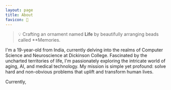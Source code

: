 ```yaml
---
layout: page
title: About
favicon: 🎨
---
```


> 💡 Crafting an ornament named **Life** by beautifully arranging beads called **Memories.

I'm a 19-year-old from India, currently delving into the realms of Computer Science and Neuroscience at Dickinson College. Fascinated by the uncharted territories of life, I'm passionately exploring the intricate world of aging, AI, and medical technology. My mission is simple yet profound: solve hard and non-obvious problems that uplift and transform human lives.

Currently,
